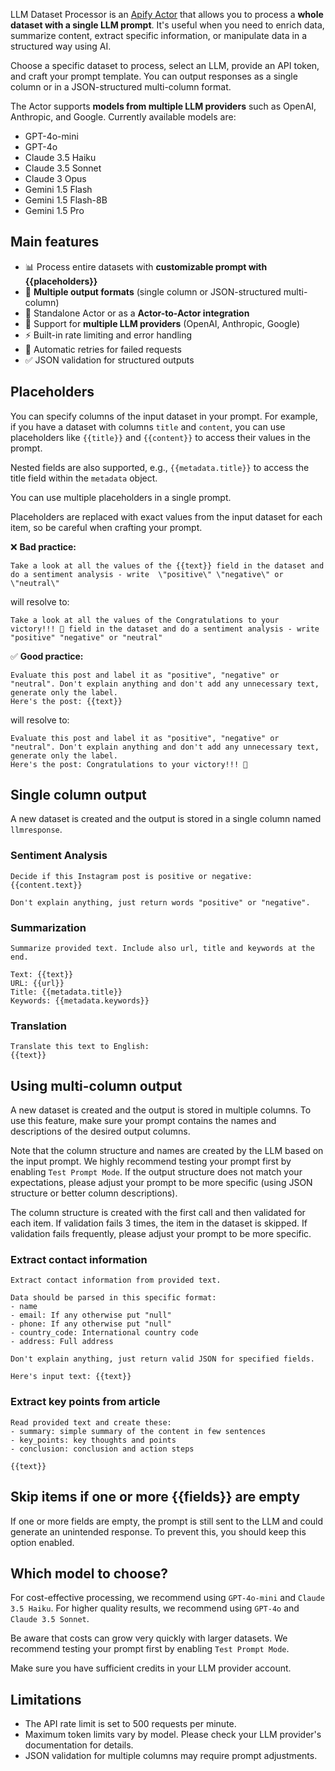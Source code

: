 LLM Dataset Processor is an [Apify Actor](https://docs.apify.com/platform/actors) that allows you to process a **whole dataset with a single LLM prompt**. It's useful when you need to enrich data, summarize content, extract specific information, or manipulate data in a structured way using AI.

Choose a specific dataset to process, select an LLM, provide an API token, and craft your prompt template. You can output responses as a single column or in a JSON-structured multi-column format.

The Actor supports **models from multiple LLM providers** such as OpenAI, Anthropic, and Google. Currently available models are:
- GPT-4o-mini
- GPT-4o
- Claude 3.5 Haiku
- Claude 3.5 Sonnet
- Claude 3 Opus
- Gemini 1.5 Flash
- Gemini 1.5 Flash-8B
- Gemini 1.5 Pro

## Main features
- 📊 Process entire datasets with **customizable prompt with {{placeholders}}**
- 🎯 **Multiple output formats** (single column or JSON-structured multi-column)
- 🔌 Standalone Actor or as a **Actor-to-Actor integration**
- 🤖 Support for **multiple LLM providers** (OpenAI, Anthropic, Google)
- ⚡ Built-in rate limiting and error handling
- 🔄 Automatic retries for failed requests
- ✅ JSON validation for structured outputs

## Placeholders
You can specify columns of the input dataset in your prompt. For example, if you have a dataset with columns `title` and `content`, you can use placeholders like `{{title}}` and `{{content}}` to access their values in the prompt.

Nested fields are also supported, e.g., `{{metadata.title}}` to access the title field within the `metadata` object.

You can use multiple placeholders in a single prompt.

Placeholders are replaced with exact values from the input dataset for each item, so be careful when crafting your prompt.

❌ **Bad practice:**
```
Take a look at all the values of the {{text}} field in the dataset and do a sentiment analysis - write  \"positive\" \"negative\" or \"neutral\"
```
will resolve to:
```
Take a look at all the values of the Congratulations to your victory!!! 🥳 field in the dataset and do a sentiment analysis - write  "positive" "negative" or "neutral"
```

✅ **Good practice:**
```
Evaluate this post and label it as "positive", "negative" or "neutral". Don't explain anything and don't add any unnecessary text, generate only the label. 
Here's the post: {{text}}
```
will resolve to:
```
Evaluate this post and label it as "positive", "negative" or "neutral". Don't explain anything and don't add any unnecessary text, generate only the label. 
Here's the post: Congratulations to your victory!!! 🥳
```

## Single column output
A new dataset is created and the output is stored in a single column named `llmresponse`.

### Sentiment Analysis
```
Decide if this Instagram post is positive or negative:
{{content.text}}

Don't explain anything, just return words "positive" or "negative".
```

### Summarization
```
Summarize provided text. Include also url, title and keywords at the end.

Text: {{text}} 
URL: {{url}}
Title: {{metadata.title}}
Keywords: {{metadata.keywords}}
```

### Translation
```
Translate this text to English:
{{text}}
```

## Using multi-column output
A new dataset is created and the output is stored in multiple columns. To use this feature, make sure your prompt contains the names and descriptions of the desired output columns.

Note that the column structure and names are created by the LLM based on the input prompt. We highly recommend testing your prompt first by enabling `Test Prompt Mode`. If the output structure does not match your expectations, please adjust your prompt to be more specific (using JSON structure or better column descriptions).

The column structure is created with the first call and then validated for each item. If validation fails 3 times, the item in the dataset is skipped. If validation fails frequently, please adjust your prompt to be more specific.

### Extract contact information
```
Extract contact information from provided text.

Data should be parsed in this specific format:
- name
- email: If any otherwise put "null"
- phone: If any otherwise put "null"
- country_code: International country code
- address: Full address

Don't explain anything, just return valid JSON for specified fields. 

Here's input text: {{text}}
```

### Extract key points from article
```
Read provided text and create these:
- summary: simple summary of the content in few sentences
- key_points: key thoughts and points
- conclusion: conclusion and action steps

{{text}}
```

## Skip items if one or more {{fields}} are empty
If one or more fields are empty, the prompt is still sent to the LLM and could generate an unintended response. To prevent this, you should keep this option enabled.

## Which model to choose?
For cost-effective processing, we recommend using `GPT-4o-mini` and `Claude 3.5 Haiku`. For higher quality results, we recommend using `GPT-4o` and `Claude 3.5 Sonnet`.

Be aware that costs can grow very quickly with larger datasets. We recommend testing your prompt first by enabling `Test Prompt Mode`.

Make sure you have sufficient credits in your LLM provider account.

## Limitations
- The API rate limit is set to 500 requests per minute.
- Maximum token limits vary by model. Please check your LLM provider's documentation for details.
- JSON validation for multiple columns may require prompt adjustments.
